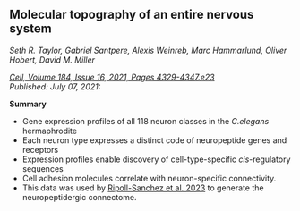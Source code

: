 ## Molecular topography of an entire nervous system

_Seth R. Taylor, Gabriel Santpere, Alexis Weinreb, Marc Hammarlund, Oliver Hobert, David M. Miller_

*[Cell,
Volume 184, Issue 16,
2021,
Pages 4329-4347.e23](https://doi.org/10.1016/j.cell.2021.06.023)*<br>
_Published: July 07, 2021:_

**Summary**

- Gene expression profiles of all 118 neuron classes in the _C.elegans_ hermaphrodite
- Each neuron type expresses a distinct code of neuropeptide genes and receptors
- Expression profiles enable discovery of cell-type-specific _cis_-regulatory sequences
- Cell adhesion molecules correlate with neuron-specific connectivity.
- This data was used by [Ripoll-Sanchez et al. 2023](RipollSanchez_2023.md) to generate the neuropeptidergic connectome.
